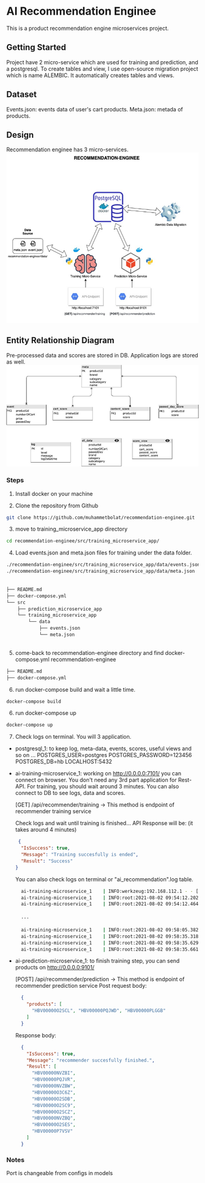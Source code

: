 # AI Recommendation Enginee

This is a product recommendation engine microservices project.

## Getting Started
Project have 2 micro-service which are used for training and prediction, and a postgresql. To create tables and view, I use open-source migration project which is name ALEMBIC. It automatically creates tables and views.

## Dataset
Events.json: events data of user's cart products.
Meta.json: metada of products.

## Design
Recommendation enginee has 3 micro-services. 
![header image](https://github.com/muhammetbolat/recommendation-enginee/blob/main/documents/design.jpg)

## Entity Relationship Diagram
Pre-processed data and scores are stored in DB. Application logs are stored as well.
![header image](https://github.com/muhammetbolat/recommendation-enginee/blob/main/documents/Entity_Relationship_Diagram.jpg)

### Steps
1. Install docker on your machine

2. Clone the repository from Github

```bash
git clone https://github.com/muhammetbolat/recommendation-enginee.git
```

3. move to training_microservice_app directory 

```bash
cd recommendation-enginee/src/training_microservice_app/
```
4. Load events.json and meta.json files for training under the data folder.

```bash
./recommendation-enginee/src/training_microservice_app/data/events.json
./recommendation-enginee/src/training_microservice_app/data/meta.json
```

```bash

├── README.md
├── docker-compose.yml
└── src
    ├── prediction_microservice_app
    └── training_microservice_app
        └── data
            ├── events.json
            └── meta.json
  
```

5. come-back to recommendation-enginee directory and find docker-compose.yml
recommendation-enginee 
```bash
├── README.md
├── docker-compose.yml
```

6.  run docker-compose build and wait a little time.
```bash
docker-compose build
```

6. run docker-compose up
```bash
docker-compose up
```

7. Check logs on terminal. You will 3 application.
- postgresql_1: to keep log, meta-data, events, scores, useful views and so on ...
    POSTGRES_USER=postgres
    POSTGRES_PASSWORD=123456
    POSTGRES_DB=hb
    LOCALHOST:5432

- ai-training-microservice_1: working on http://0.0.0.0:7101/ you can connect on browser. You don't need any 3rd part application for Rest-API.
  For training, you should wait around 3 minutes. You can also connect to DB to see logs, data and scores. 

  [GET] /api/recommender/training -> This method is endpoint of recommender training service

  Check logs and wait until training is finished...
  API Response will be: (it takes around 4 minutes)
    ```json
     {
      "IsSuccess": true,
      "Message": "Training succesfully is ended",
      "Result": "Success"
    }
    ```
  You can also check logs on terminal or "ai_recommendation".log table.

  ```bash
    ai-training-microservice_1    | INFO:werkzeug:192.168.112.1 - - [02/Aug/2021 09:54:07] "GET /swagger.json HTTP/1.1" 200 -
    ai-training-microservice_1    | INFO:root:2021-08-02 09:54:12.202 - INFO - Recommender training is started.
    ai-training-microservice_1    | INFO:root:2021-08-02 09:54:12.464 - INFO - 10236 # of meta data is read from the source.

    ...

    ai-training-microservice_1    | INFO:root:2021-08-02 09:58:05.382 - INFO - 10235 # of content score data is mapped to object.
    ai-training-microservice_1    | INFO:root:2021-08-02 09:58:35.318 - INFO - 10235 # of content scores are saved/updated in DB.
    ai-training-microservice_1    | INFO:root:2021-08-02 09:58:35.629 - INFO - Content based recommender training is finished.
    ai-training-microservice_1    | INFO:root:2021-08-02 09:58:35.661 - INFO - Recommender training is finished. You can use API :)
  ```



- ai-prediction-microservice_1: to finish training step, you can send products on http://0.0.0.0:9101/

  [POST] /api/recommender/prediction -> This method is endpoint of recommender prediction service
    Post request body: 

    ```json
      {
        "products": [
          "HBV00000O2SCL", "HBV00000PQJWD", "HBV00000PLGGB"
        ]
      }
    ```

    Response body:
    ```json
      {
        "IsSuccess": true,
        "Message": "recommender succesfully finished.",
        "Result": [
          "HBV00000NVZBI",
          "HBV00000PQJVR",
          "HBV00000NVZBW",
          "HBV00000O3C6Z",
          "HBV00000O2SDB",
          "HBV00000O2SC9",
          "HBV00000O2SCZ",
          "HBV00000NVZBQ",
          "HBV00000O2SES",
          "HBV00000P7VSV"
        ]
      }
    ```
  

### Notes
Port is changeable from configs in models
